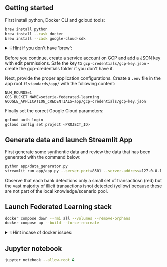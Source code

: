 ## Getting started

First install python, Docker CLI and gcloud tools:

```zsh
brew install python
brew install --cask docker
brew install --cask google-cloud-sdk
```

<details>
    <summary>💡Hint if you don't have 'brew':</summary>

If you do not have the ``brew`` tool installed, open a terminal
window and type: 
```zsh
/bin/bash -c "$(curl -fsSL https://raw.githubusercontent.com/Homebrew/install/HEAD/install.sh)"
```

If you are using an Intel Mac computer type the following after the installation:
```zsh
echo 'eval "$(/home/linuxbrew/.linuxbrew/bin/brew shellenv)"' >> ~/.bashrc
eval "$(/home/linuxbrew/.linuxbrew/bin/brew shellenv)"
```

If you are using an Apple Silicon (M1, M2, etc.) computer type the following after the installation:
```zsh
echo 'eval "$(/opt/homebrew/bin/brew shellenv)"' >> ~/.zprofile
eval "$(/opt/homebrew/bin/brew shellenv)"
```

You can verify the instalation by typing:
```zsh
brew doctor
```

If terminal prints ``Your system is ready to brew`` everything worked OK.

</details>

Before you continue, create a service account on GCP and add a JSON key with edit permissions.
Safe the key to ``gcp-credentials/gcp-key.json`` - create the gcp-credentials folder if you don't have it.

Next, provide the proper application configurations. 
Create a ``.env`` file in the app root ``flstandards/app/`` with
the following content:
```text
NUM_ROUNDS=1
GCS_BUCKET_NAME=soteria-federated-learning
GOOGLE_APPLICATION_CREDENTIALS=app/gcp-credentials/gcp-key.json
```

Finally set the corect Google Cloud parameters:
```zsh
gcloud auth login
gcloud config set project <PROJECT_ID>
```

## Generate data and launch Streamlit App

First generate some synthentic data and review the data that has been generated with
the command below:
```bash
python app/data_generator.py
streamlit run app/app.py --server.port=8501 --server.address=127.0.0.1
```

Observe that each bank detections only a small set of transactiosn (red) but the vast majority
of illicit transactions isnot detected (yellow) because these are not part of the local knowledge/scenario pool.

## Launch Federated Learning stack
```bash
docker compose down --rmi all --volumes --remove-orphans
docker compose up --build --force-recreate
```

<details>
    <summary>💡Hint incase of docker issues:</summary>

If you are using multiple virtualization environments (e.g., colima) you may need to reset to the docker
socket with the below steps: 
```zsh
docker context use default
```
</details>


## Jupyter notebook
```bash
jupyter notebook --allow-root & 
```